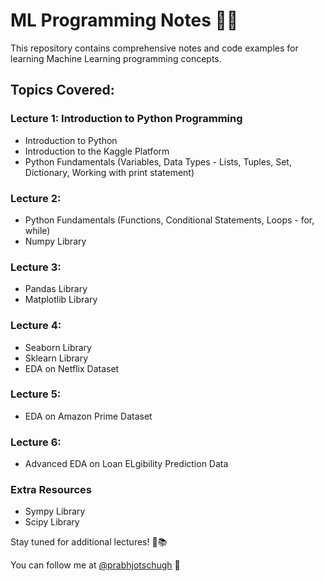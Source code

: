 # ML Programming Notes 🐍✨

This repository contains comprehensive notes and code examples for learning Machine Learning programming concepts.

## Topics Covered:

### Lecture 1: Introduction to Python Programming
- Introduction to Python
- Introduction to the Kaggle Platform
- Python Fundamentals (Variables, Data Types - Lists, Tuples, Set, Dictionary, Working with print statement)

### Lecture 2: 
- Python Fundamentals (Functions, Conditional Statements, Loops - for, while)
- Numpy Library

### Lecture 3: 
- Pandas Library
- Matplotlib Library

### Lecture 4: 
- Seaborn Library
- Sklearn Library
- EDA on Netflix Dataset

### Lecture 5: 
- EDA on Amazon Prime Dataset

### Lecture 6: 
- Advanced EDA on Loan ELgibility Prediction Data

### Extra Resources
- Sympy Library
- Scipy Library

Stay tuned for additional lectures! 🚀📚 

You can follow me at [@prabhjotschugh](https://github.com/prabhjotschugh)  🌟
